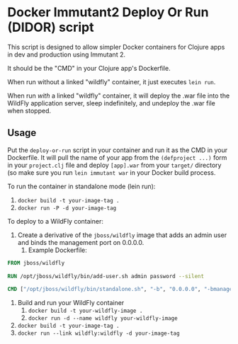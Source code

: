 # Docker Immutant2 Deploy Or Run (DIDOR) script

This script is designed to allow simpler Docker containers for Clojure apps in dev and production using Immutant 2.

It should be the "CMD" in your Clojure app's Dockerfile.

When run without a linked "wildfly" container, it just executes `lein run`.

When run *with* a linked "wildfly" container, it will deploy the .war file into the WildFly application server,
sleep indefinitely, and undeploy the .war file when stopped.

## Usage

Put the `deploy-or-run` script in your container and run it as the CMD in your Dockerfile.
It will pull the name of your app from the `(defproject ...)` form in your `project.clj` file
and deploy `[app].war` from your `target/` directory (so make sure you run `lein immutant war`
in your Docker build process.

To run the container in standalone mode (lein run):

1. `docker build -t your-image-tag .`
1. `docker run -P -d your-image-tag`

To deploy to a WildFly container:

1. Create a derivative of the `jboss/wildfly` image that adds an admin user and binds the management port on 0.0.0.0.
    1. Example Dockerfile:

```dockerfile
FROM jboss/wildfly
    
RUN /opt/jboss/wildfly/bin/add-user.sh admin password --silent
    
CMD ["/opt/jboss/wildfly/bin/standalone.sh", "-b", "0.0.0.0", "-bmanagement", "0.0.0.0"]
```

1. Build and run your WildFly container
    1. `docker build -t your-wildfly-image .`
    1. `docker run -d --name wildfly your-wildfly-image`
1. `docker build -t your-image-tag .`
1. `docker run --link wildfly:wildfly -d your-image-tag`

